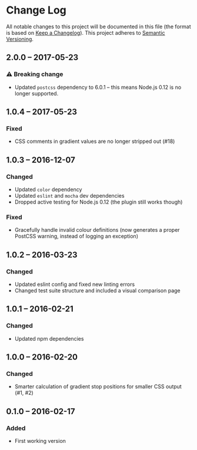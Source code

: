 # Change Log
All notable changes to this project will be documented in this file (the format is based on [Keep a Changelog](http://keepachangelog.com/)).
This project adheres to [Semantic Versioning](http://semver.org/).

## 2.0.0 – 2017-05-23
### :warning: Breaking change
- Updated `postcss` dependency to 6.0.1 – this means Node.js 0.12 is no longer supported.

## 1.0.4 – 2017-05-23
### Fixed
- CSS comments in gradient values are no longer stripped out (#18)

## 1.0.3 – 2016-12-07
### Changed
- Updated `color` dependency
- Updated `eslint` and `mocha` dev dependencies
- Dropped active testing for Node.js 0.12 (the plugin still works though)

### Fixed
- Gracefully handle invalid colour definitions (now generates a proper PostCSS warning, instead of logging an exception)

## 1.0.2 – 2016-03-23
### Changed
- Updated eslint config and fixed new linting errors
- Changed test suite structure and included a visual comparison page

## 1.0.1 – 2016-02-21
### Changed
- Updated npm dependencies

## 1.0.0 – 2016-02-20
### Changed
- Smarter calculation of gradient stop positions for smaller CSS output (#1, #2)

## 0.1.0 – 2016-02-17
### Added
- First working version
